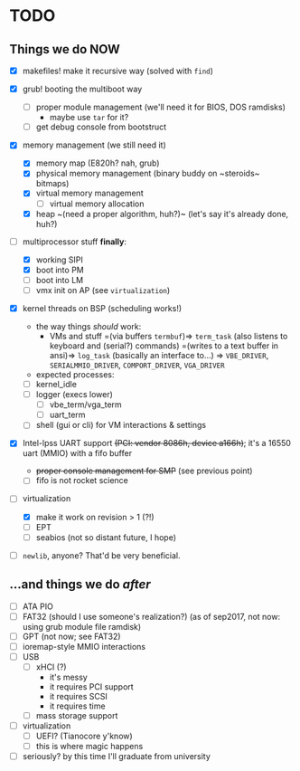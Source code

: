 # TODO
## Things we do NOW
- [x] makefiles! make it recursive way (solved with `find`)
- [x] grub! booting the multiboot way
	+ [ ] proper module management (we'll need it for BIOS, DOS ramdisks)
		* maybe use `tar` for it?
	+ [ ] get debug console from bootstruct
- [x] memory management (we still need it)
	+ [x] memory map (E820h? nah, grub) 
	+ [x] physical memory management (binary buddy on ~steroids~ bitmaps)
	+ [x] virtual memory management
		* [ ] virtual memory allocation
	+ [x] heap ~(need a proper algorithm, huh?)~ (let's say it's already done, huh?)	
- [ ] multiprocessor stuff **finally**:
	+ [x] working SIPI
	+ [x] boot into PM
	+ [ ] boot into LM
	+ [ ] vmx init on AP (see `virtualization`)
- [x] kernel threads on BSP (scheduling works!)
	+ the way things *should* work:
		* VMs and stuff =(via buffers `termbuf`)=> `term_task` (also listens to keyboard and (serial?) commands) =(writes to a text buffer in ansi)=> `log_task` (basically an interface to...) => `VBE_DRIVER`, `SERIALMMIO_DRIVER`, `COMPORT_DRIVER`, `VGA_DRIVER`
	+ expected processes:
	+ [ ] kernel_idle
	+ [ ] logger (execs lower)
		* [ ] vbe_term/vga_term
		* [ ] uart_term
	+ [ ] shell (gui or cli) for VM interactions & settings
- [x] Intel-lpss UART support ~~(PCI: vendor 8086h, device a166h)~~; it's a 16550 uart (MMIO) with a fifo buffer
	+ ~~proper console management for SMP~~ (see previous point)
	+ [ ] fifo is not rocket science
- [ ] virtualization
	+ [x] make it work on revision > 1 (?!)
	+ [ ] EPT 
	+ [ ] seabios (not so distant future, I hope)
- [ ] `newlib`, anyone? That'd be very beneficial.


## ...and things we do *after*
- [ ] ATA PIO
- [ ] FAT32 (should I use someone's realization?) (as of sep2017, not now: using grub module file ramdisk)
- [ ] GPT (not now; see FAT32)
- [ ] ioremap-style MMIO interactions
- [ ] USB
	+ [ ] xHCI (?)
		* it's messy
		* it requires PCI support
		* it requires SCSI
		* it requires time
	+ [ ] mass storage support
- [ ] virtualization
	+ [ ] UEFI? (Tianocore y'know)
	+ [ ] this is where magic happens
- [ ] seriously? by this time I'll graduate from university
